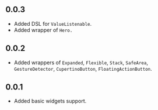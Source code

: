 ## 0.0.3

* Added DSL for `ValueListenable`.
* Added wrapper of `Hero.`

## 0.0.2

* Added wrappers of `Expanded`, `Flexible`, `Stack`, `SafeArea`, `GestureDetector`, `CupertinoButton`, `FloatingActionButton`.

## 0.0.1

* Added basic widgets support.
